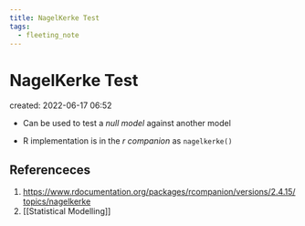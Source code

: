 ```yaml
---
title: NagelKerke Test
tags:
  - fleeting_note
---
```


# NagelKerke Test
created: 2022-06-17 06:52

* Can be used to test a *null model* against another model

* R implementation is in the *r companion* as `nagelkerke()`

## Referenceces
1. https://www.rdocumentation.org/packages/rcompanion/versions/2.4.15/topics/nagelkerke
2. [[Statistical Modelling]]